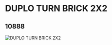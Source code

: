 # DUPLO TURN BRICK 2X2
## 10888
![DUPLO TURN BRICK 2X2](https://lc-www-live-s.legocdn.com/media/bricks/5/2/6022244.jpg)